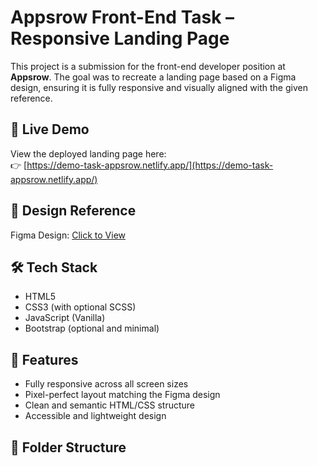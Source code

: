 # Appsrow Front-End Task – Responsive Landing Page

This project is a submission for the front-end developer position at **Appsrow**. The goal was to recreate a landing page based on a Figma design, ensuring it is fully responsive and visually aligned with the given reference.

## 🔗 Live Demo
View the deployed landing page here:  
👉 [https://demo-task-appsrow.netlify.app/](https://demo-task-appsrow.netlify.app/)

## 📐 Design Reference
Figma Design: [Click to View](https://www.figma.com/design/qxArYSg4c9aVVDihhQn7TC/Demo-Task?node-id=1594-28&t=3itmq0YwRZFpDtPV-1)

## 🛠 Tech Stack
- HTML5
- CSS3 (with optional SCSS)
- JavaScript (Vanilla)
- Bootstrap (optional and minimal)

## 📱 Features
- Fully responsive across all screen sizes
- Pixel-perfect layout matching the Figma design
- Clean and semantic HTML/CSS structure
- Accessible and lightweight design

## 📁 Folder Structure
